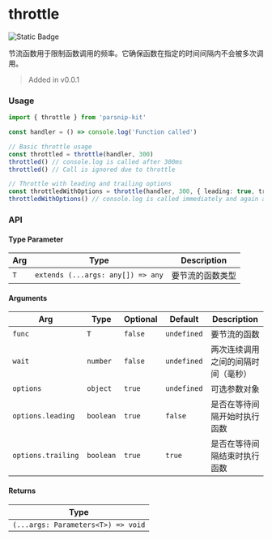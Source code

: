 # throttle
![Static Badge](https://img.shields.io/badge/Coverage-93.32%-FF8C00)
      
节流函数用于限制函数调用的频率。它确保函数在指定的时间间隔内不会被多次调用。 


> Added in v0.0.1



### Usage

```typescript
import { throttle } from 'parsnip-kit'

const handler = () => console.log('Function called')

// Basic throttle usage
const throttled = throttle(handler, 300)
throttled() // console.log is called after 300ms
throttled() // Call is ignored due to throttle

// Throttle with leading and trailing options
const throttledWithOptions = throttle(handler, 300, { leading: true, trailing: true })
throttledWithOptions() // console.log is called immediately and again after 300ms if no other calls are made.
```


### API

#### Type Parameter

| Arg | Type | Description |
| --- | --- | --- |
| `T` | `extends (...args: any[]) => any` | 要节流的函数类型  |

#### Arguments

| Arg | Type | Optional | Default | Description |
| --- | --- | --- | --- | --- |
| `func` | `T` | `false` | `undefined` | 要节流的函数 |
| `wait` | `number` | `false` | `undefined` | 两次连续调用之间的间隔时间（毫秒） |
| `options` | `object` | `true` | `undefined` | 可选参数对象  |
| `options.leading` | `boolean` | `true` | `false` | 是否在等待间隔开始时执行函数 |
| `options.trailing` | `boolean` | `true` | `true` | 是否在等待间隔结束时执行函数 |

#### Returns

| Type |
| ---  |
| `(...args: Parameters<T>) => void`  |